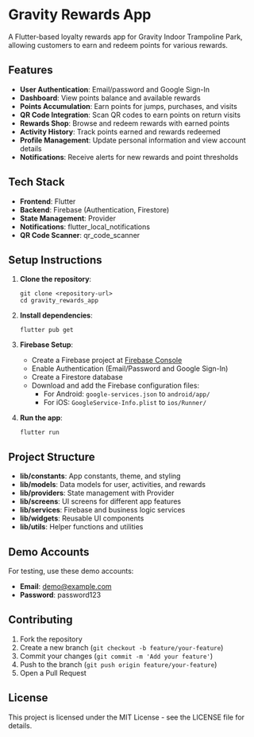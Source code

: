 # Gravity Rewards App

A Flutter-based loyalty rewards app for Gravity Indoor Trampoline Park, allowing customers to earn and redeem points for various rewards.

## Features

- **User Authentication**: Email/password and Google Sign-In
- **Dashboard**: View points balance and available rewards
- **Points Accumulation**: Earn points for jumps, purchases, and visits
- **QR Code Integration**: Scan QR codes to earn points on return visits
- **Rewards Shop**: Browse and redeem rewards with earned points
- **Activity History**: Track points earned and rewards redeemed
- **Profile Management**: Update personal information and view account details
- **Notifications**: Receive alerts for new rewards and point thresholds

## Tech Stack

- **Frontend**: Flutter
- **Backend**: Firebase (Authentication, Firestore)
- **State Management**: Provider
- **Notifications**: flutter_local_notifications
- **QR Code Scanner**: qr_code_scanner

## Setup Instructions

1. **Clone the repository**:
   ```
   git clone <repository-url>
   cd gravity_rewards_app
   ```

2. **Install dependencies**:
   ```
   flutter pub get
   ```

3. **Firebase Setup**:
   - Create a Firebase project at [Firebase Console](https://console.firebase.google.com/)
   - Enable Authentication (Email/Password and Google Sign-In)
   - Create a Firestore database
   - Download and add the Firebase configuration files:
     - For Android: `google-services.json` to `android/app/`
     - For iOS: `GoogleService-Info.plist` to `ios/Runner/`

4. **Run the app**:
   ```
   flutter run
   ```

## Project Structure

- **lib/constants**: App constants, theme, and styling
- **lib/models**: Data models for user, activities, and rewards
- **lib/providers**: State management with Provider
- **lib/screens**: UI screens for different app features
- **lib/services**: Firebase and business logic services
- **lib/widgets**: Reusable UI components
- **lib/utils**: Helper functions and utilities

## Demo Accounts

For testing, use these demo accounts:

- **Email**: demo@example.com
- **Password**: password123

## Contributing

1. Fork the repository
2. Create a new branch (`git checkout -b feature/your-feature`)
3. Commit your changes (`git commit -m 'Add your feature'`)
4. Push to the branch (`git push origin feature/your-feature`)
5. Open a Pull Request

## License

This project is licensed under the MIT License - see the LICENSE file for details.

